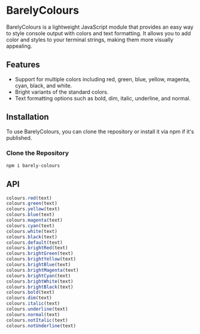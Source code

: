 # BarelyColours

BarelyColours is a lightweight JavaScript module that provides an easy way to style console output with colors and text formatting. It allows you to add color and styles to your terminal strings, making them more visually appealing.

## Features

- Support for multiple colors including red, green, blue, yellow, magenta, cyan, black, and white.
- Bright variants of the standard colors.
- Text formatting options such as bold, dim, italic, underline, and normal.

## Installation

To use BarelyColours, you can clone the repository or install it via npm if it's published.

### Clone the Repository

```bash
npm i barely-colours
```

## API

```javascript
colours.red(text)
colours.green(text)
colours.yellow(text)
colours.blue(text)
colours.magenta(text)
colours.cyan(text)
colours.white(text)
colours.black(text)
colours.default(text)
colours.brightRed(text)
colours.brightGreen(text)
colours.brightYellow(text)
colours.brightBlue(text)
colours.brightMagenta(text)
colours.brightCyan(text)
colours.brightWhite(text)
colours.brightBlack(text)
colours.bold(text)
colours.dim(text)
colours.italic(text)
colours.underline(text)
colours.normal(text)
colours.notItalic(text)
colours.notUnderline(text)
```